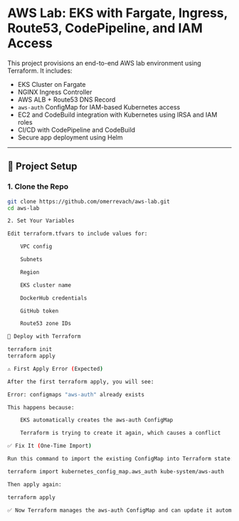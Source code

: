 # AWS Lab: EKS with Fargate, Ingress, Route53, CodePipeline, and IAM Access

This project provisions an end-to-end AWS lab environment using Terraform. It includes:

- EKS Cluster on Fargate
- NGINX Ingress Controller
- AWS ALB + Route53 DNS Record
- `aws-auth` ConfigMap for IAM-based Kubernetes access
- EC2 and CodeBuild integration with Kubernetes using IRSA and IAM roles
- CI/CD with CodePipeline and CodeBuild
- Secure app deployment using Helm

---

## 🔧 Project Setup

### 1. Clone the Repo

```bash
git clone https://github.com/omerrevach/aws-lab.git
cd aws-lab

2. Set Your Variables

Edit terraform.tfvars to include values for:

    VPC config

    Subnets

    Region

    EKS cluster name

    DockerHub credentials

    GitHub token

    Route53 zone IDs

🚀 Deploy with Terraform

terraform init
terraform apply

⚠️ First Apply Error (Expected)

After the first terraform apply, you will see:

Error: configmaps "aws-auth" already exists

This happens because:

    EKS automatically creates the aws-auth ConfigMap

    Terraform is trying to create it again, which causes a conflict

✅ Fix It (One-Time Import)

Run this command to import the existing ConfigMap into Terraform state:

terraform import kubernetes_config_map.aws_auth kube-system/aws-auth

Then apply again:

terraform apply

✅ Now Terraform manages the aws-auth ConfigMap and can update it automatically.